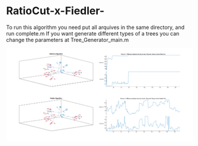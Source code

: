 # RatioCut-x-Fiedler-

To run this algorithm you need put all arquives in the same directory, and run complete.m
If you want generate different types of a trees you can change the parameters at Tree_Generator_main.m

![Original Tree Example](complete_example.png)
